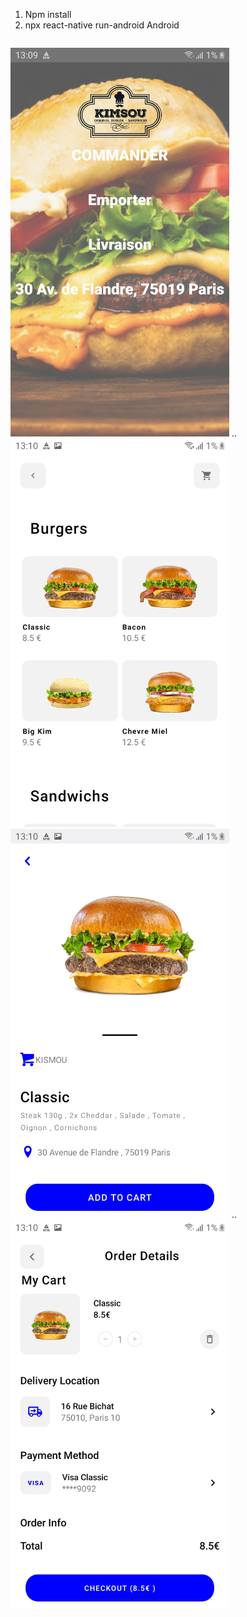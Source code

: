 1) Npm install
2) npx react-native run-android
Android
<p style="display:inline-block;">
 
   <img src="Images/Home.jpg" padding="40" width="350" title="hover text">
  .. <img src="Images/Produits.jpg" width="350" title="hover text"><br>
   <img src="Images/Produit.id.jpg" width="350" title="hover text">
   ..<img src="Images/Panier..jpg" width="350" title="hover text">

</p>

